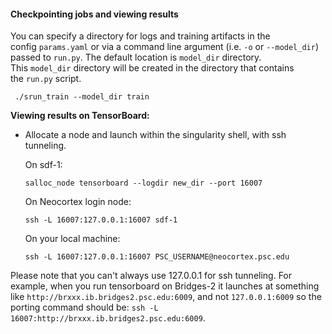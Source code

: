 

#### Checkpointing jobs and viewing results

You can specify a directory for logs and training artifacts in the config `params.yaml` or via a command line argument (i.e. `-o` or `--model_dir`) passed to `run.py`. The default location is `model_dir` directory. This `model_dir` directory will be created in the directory that contains the `run.py` script.
```
 ./srun_train --model_dir train
```
**Viewing results on TensorBoard:**
* Allocate a node and launch within the singularity shell, with ssh tunneling.

    On sdf-1:
    ```
    salloc_node tensorboard --logdir new_dir --port 16007
    ```
    On Neocortex login node:
    ```
    ssh -L 16007:127.0.0.1:16007 sdf-1
    ```
    On your local machine:
    ```
    ssh -L 16007:127.0.0.1:16007 PSC_USERNAME@neocortex.psc.edu
    ```

Please note that you can't always use 127.0.0.1 for ssh tunneling. For example, when you run tensorboard on Bridges-2 it launches at something like `http://brxxx.ib.bridges2.psc.edu:6009`, and not `127.0.0.1:6009` so the porting command should be: `ssh -L 16007:http://brxxx.ib.bridges2.psc.edu:6009`.

